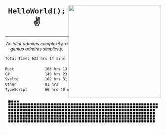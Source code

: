 <div text-align="center">
    <img src="https://i.imgur.com/h1q15Kt.gife" align="right" width="299" height="299">
    <h1 align="center"><code>HelloWorld();</code> ✌️</h1>
    <hr>
    <p align="center"><i>An idiot admires complexity, a genius admires simplicity.</i></p>
</div>

<!--START_SECTION:waka-->

```txt
Total Time: 633 hrs 14 mins

Rust              163 hrs 13 mins █████▓░░░░░░░░░░░░░░░░░░░   22.85 %
C#                149 hrs 23 mins █████▒░░░░░░░░░░░░░░░░░░░   20.92 %
Svelte            102 hrs 31 mins ███▓░░░░░░░░░░░░░░░░░░░░░   14.35 %
Other             81 hrs          ███░░░░░░░░░░░░░░░░░░░░░░   11.34 %
TypeScript        66 hrs 40 mins  ██▒░░░░░░░░░░░░░░░░░░░░░░   09.34 %
```

<!--END_SECTION:waka-->

<picture>
  <source media="(prefers-color-scheme: dark)" srcset="https://raw.githubusercontent.com/Somfic/Somfic/main/github-contribution-grid-snake-dark.svg">
  <source media="(prefers-color-scheme: light)" srcset="https://raw.githubusercontent.com/Somfic/Somfic/main/github-contribution-grid-snake.svg">
  <img alt="github contribution grid snake animation" src="https://raw.githubusercontent.com/Somfic/Somfic/main/github-contribution-grid-snake.svg">
</picture>
